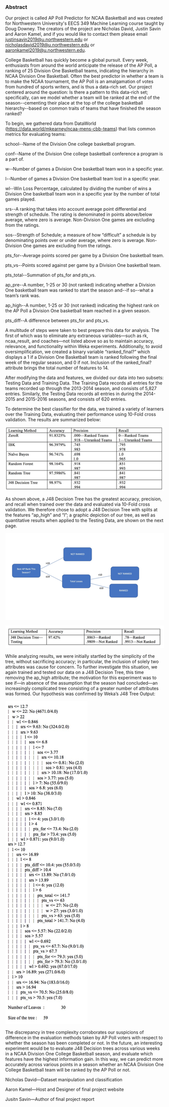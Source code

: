 ### Abstract

Our project is called AP Poll Predictor for NCAA Basketball and was created for Northwestern University's EECS 349 Machine Learning course taught by Doug Downey. The creators of the project are Nicholas David, Justin Savin and Aaron Kamel, and if you would like to contact them please email justinsavin2019@u.northwestern.edu or nicholasdavid2019@u.northwestern.edu or aaronkamel2019@u.northwestern.edu.

College Basketball has quickly become a global pursuit. Every week, enthusiasts from around the world anticipate the release of the AP Poll, a ranking of 25 Division One Basketball teams, indicating the hierarchy in NCAA Division One Basketball. Often the best predictor in whether a team is to make the NCAA tournament, the AP Poll is an amalgamation of votes from hundred of sports writers, and is thus a data-rich set. Our project centered around the question: Is there a pattern to this data-rich set; specifically, can we model whether a team will be ranked at the end of the season--cementing their place at the top of the college basketball hierarchy--based on common traits of teams that have finished the season ranked?
	
To begin, we gathered data from DataWorld (https://data.world/mkearney/ncaa-mens-cbb-teams) that lists common metrics for evaluating teams:

school--Name of the Division One college basketball program.

conf--Name of the Division One college basketball conference a program is a part of. 

w--Number of games a Division One basketball team won in a specific year.

l--Number of games a Division One basketball team lost in a specific year.

wl--Win Loss Percentage, calculated by dividing the number of wins a Division One basketball team won in a specific year by the number of total games played.

srs--A ranking that takes into account average point differential and strength of schedule. The rating is denominated in points above/below average, where zero is average. Non-Division One games are excluding from the ratings.

sos--Strength of Schedule; a measure of how “difficult” a schedule is by denominating points over or under average, where zero is average. Non-Division One games are excluding from the ratings.

pts_for--Average points scored per game by a Division One basketball team.

pts_vs--Points scored against per game by a Division One basketball team.

pts_total--Summation of pts_for and pts_vs.

ap_pre--A number, 1-25 or 30 (not ranked) indicating whether a Division One basketball team was ranked to start the season and--if so--what a team’s rank was.

ap_high--A number, 1-25 or 30 (not ranked) indicating the highest rank on the AP Poll a Division One basketball team reached in a given season.

pts_diff--A difference between pts_for and pts_vs.

A multitude of steps were taken to best prepare this data for analysis. The first of which was to eliminate any extraneous variables—such as rk, ncaa_result, and coaches—not listed above so as to maintain accuracy, relevance, and functionality within Weka experiments. Additionally, to avoid oversimplification, we created a binary variable “ranked_final?” which displays a 1 if a Division One Basketball team is ranked following the final week of the regular season, and 0 if not. Inclusion of the ranked_final? attribute brings the total number of features to 14.  

After modifying the data and features, we divided our data into two subsets: Testing Data and Training Data. The Training Data records all entries for the teams recorded up through the 2013-2014 season, and consists of 5,827 entries. Similarly, the Testing Data records all entries in during the 2014-2015 and 2015-2016 seasons, and consists of 620 entries. 

To determine the best classifier for the data, we trained a variety of learners over the Training Data, evaluating their performance using 10-Fold cross validation. The results are summarized below:

![alt text](https://github.com/akamel19/EECS349-Final-project/blob/master/Screen%20Shot%202017-06-01%20at%204.34.54%20PM.jpg?raw=true)

As shown above, a J48 Decision Tree has the greatest accuracy, precision, and recall when trained over the data and evaluated via 10-Fold cross validation. We therefore chose to adopt a J48 Decision Tree with splits at the features “ap_high” and “l”; a graphic depiction of our tree, as well as quantitative results when applied to the Testing Data, are shown on the next page.

![alt text](https://github.com/akamel19/EECS349-Final-project/blob/master/Tree.jpg?raw=true)

![alt text](https://github.com/akamel19/EECS349-Final-project/blob/master/Accuracy%20of%20J48.jpg?raw=true)

While analyzing results, we were initially startled by the simplicity of the tree, without sacrificing accuracy; in particular, the inclusion of solely two attributes was cause for concern. To further investigate this situation, we again trained and tested our data on a J48 Decision Tree, this time removing the ap_high attribute; the motivation for this experiment was to see if—in absence of the assumption that the season had concluded—an increasingly complicated tree consisting of a greater number of attributes was formed. Our hypothesis was confirmed by Weka’s J48 Tree Output:

![alt text](https://github.com/akamel19/EECS349-Final-project/blob/master/Weka%20Tree.jpg?raw=true)

The discrepancy in tree complexity corroborates our suspicions of difference in the evaluation methods taken by AP Poll voters with respect to whether the season has been completed or not. In the future, an interesting experiment would be to evaluate J48 Decision trees across various weeks in a NCAA Division One College Basketball season, and evaluate which features have the highest information gain. In this way, we can predict more accurately across various points in a season whether an NCAA Division One College Basketball team will be ranked by the AP Poll or not. 

Nicholas David—Dataset manipulation and classification

Aaron Kamel—Host and Designer of final project website  

Jusitn Savin—Author of final project report



